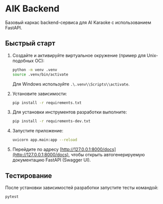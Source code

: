 # AIK Backend

Базовый каркас backend-сервиса для AI Karaoke с использованием FastAPI.

## Быстрый старт

1. Создайте и активируйте виртуальное окружение (пример для Unix-подобных ОС):

   ```bash
   python -m venv .venv
   source .venv/bin/activate
   ```

   Для Windows используйте `.\.venv\\Scripts\\activate`.

2. Установите зависимости:

   ```bash
   pip install -r requirements.txt
   ```

3. Для установки инструментов разработки выполните:

   ```bash
   pip install -r requirements-dev.txt
   ```

4. Запустите приложение:

   ```bash
   uvicorn app.main:app --reload
   ```

5. Перейдите по адресу [http://127.0.0.1:8000/docs](http://127.0.0.1:8000/docs), чтобы открыть автогенерируемую документацию FastAPI (Swagger UI).

## Тестирование

После установки зависимостей разработки запустите тесты командой:

```bash
pytest
```
